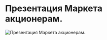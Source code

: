 # Презентация Маркета акционерам.

![Презентация Маркета акционерам.](../images/3a3cfd91-7556-4bbe-8a68-831f0334caa3.gif)